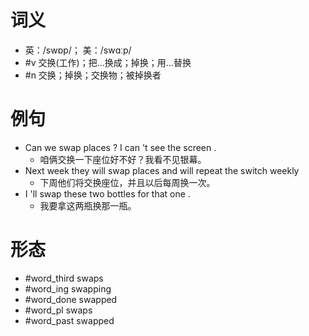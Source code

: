 # 词义
- 英：/swɒp/； 美：/swɑːp/
- #v 交换(工作)；把…换成；掉换；用…替换
- #n 交换；掉换；交换物；被掉换者
# 例句
- Can we swap places ? I can 't see the screen .
	- 咱俩交换一下座位好不好？我看不见银幕。
- Next week they will swap places and will repeat the switch weekly
	- 下周他们将交换座位，并且以后每周换一次。
- I 'll swap these two bottles for that one .
	- 我要拿这两瓶换那一瓶。
# 形态
- #word_third swaps
- #word_ing swapping
- #word_done swapped
- #word_pl swaps
- #word_past swapped
